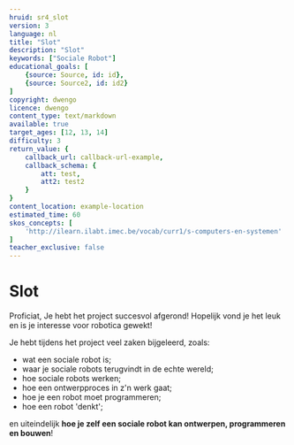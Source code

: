 ```yaml
---
hruid: sr4_slot
version: 3
language: nl
title: "Slot"
description: "Slot"
keywords: ["Sociale Robot"]
educational_goals: [
    {source: Source, id: id}, 
    {source: Source2, id: id2}
]
copyright: dwengo
licence: dwengo
content_type: text/markdown
available: true
target_ages: [12, 13, 14]
difficulty: 3
return_value: {
    callback_url: callback-url-example,
    callback_schema: {
        att: test,
        att2: test2
    }
}
content_location: example-location
estimated_time: 60
skos_concepts: [
    'http://ilearn.ilabt.imec.be/vocab/curr1/s-computers-en-systemen'
]
teacher_exclusive: false
---
```


# Slot
Proficiat, Je hebt het project succesvol afgerond!
Hopelijk vond je het leuk en is je interesse voor robotica gewekt!

<div class="alert alert-box alert-success">
Je hebt tijdens het project veel zaken bijgeleerd, zoals: 

<ul>
<li>wat een sociale robot is;</li>
<li>waar je sociale robots terugvindt in de echte wereld;</li>
<li>hoe sociale robots werken;</li>
<li>hoe een ontwerpproces in z'n werk gaat;</li>
<li>hoe je een robot moet programmeren;</li>
<li>hoe een robot 'denkt';</li>
</ul>

en uiteindelijk <strong>hoe je zelf een sociale robot kan ontwerpen, programmeren en bouwen</strong>!
</div>
